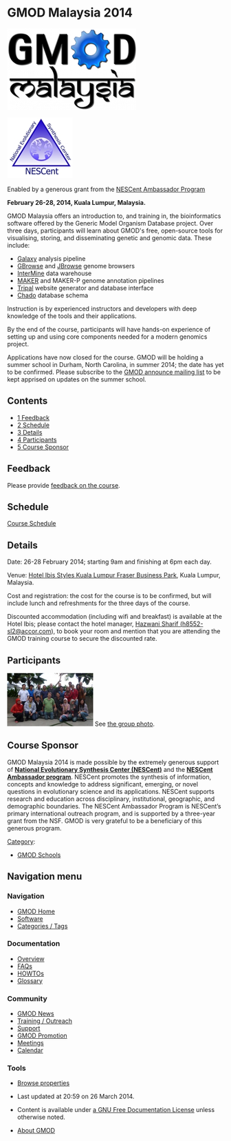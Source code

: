 



<span id="top"></span>




# <span dir="auto">GMOD Malaysia 2014</span>











<a href="File:GMOD-malaysia.png" class="image"><img
src="https://raw.githubusercontent.com/GMOD/gmod.github.io/main/mediawiki/images/thumb/a/a3/GMOD-malaysia.png/300px-GMOD-malaysia.png"
srcset="https://raw.githubusercontent.com/GMOD/gmod.github.io/main/mediawiki/images/thumb/a/a3/GMOD-malaysia.png/450px-GMOD-malaysia.png 1.5x, https://raw.githubusercontent.com/GMOD/gmod.github.io/main/mediawiki/images/thumb/a/a3/GMOD-malaysia.png/600px-GMOD-malaysia.png 2x"
width="300" height="190" alt="GMOD-malaysia.png" /></a>




<a href="http://nescent.org" rel="nofollow" title="NESCent"><img
src="https://raw.githubusercontent.com/GMOD/gmod.github.io/main/mediawiki/images/3/3a/NESCentLogo152.jpg" width="152"
height="141" alt="NESCent" /></a>


Enabled by a generous grant from the
<a href="http://ambassadors.nescent.org/" class="external text"
rel="nofollow">NESCent Ambassador Program</a>


**February 26-28, 2014, Kuala Lumpur, Malaysia.**

GMOD Malaysia offers an introduction to, and training in, the
bioinformatics software offered by the Generic Model Organism Database
project. Over three days, participants will learn about GMOD's free,
open-source tools for visualising, storing, and disseminating genetic
and genomic data. These include:

- [Galaxy](Galaxy.1 "Galaxy") analysis pipeline
- [GBrowse](GBrowse.1 "GBrowse") and [JBrowse](JBrowse.1 "JBrowse")
  genome browsers
- [InterMine](InterMine "InterMine") data warehouse
- [MAKER](MAKER.1 "MAKER") and MAKER-P genome annotation pipelines
- [Tripal](Tripal.1 "Tripal") website generator and database interface
- <a href="Chado" class="mw-redirect" title="Chado">Chado</a> database
  schema

Instruction is by experienced instructors and developers with deep
knowledge of the tools and their applications.

By the end of the course, participants will have hands-on experience of
setting up and using core components needed for a modern genomics
project.

Applications have now closed for the course. GMOD will be holding a
summer school in Durham, North Carolina, in summer 2014; the date has
yet to be confirmed. Please subscribe to the
<a href="https://lists.sourceforge.net/lists/listinfo/gmod-announce"
class="external text" rel="nofollow">GMOD announce mailing list</a> to
be kept apprised on updates on the summer school.


## Contents



- [<span class="tocnumber">1</span>
  <span class="toctext">Feedback</span>](#Feedback)
- [<span class="tocnumber">2</span>
  <span class="toctext">Schedule</span>](#Schedule)
- [<span class="tocnumber">3</span>
  <span class="toctext">Details</span>](#Details)
- [<span class="tocnumber">4</span>
  <span class="toctext">Participants</span>](#Participants)
- [<span class="tocnumber">5</span> <span class="toctext">Course
  Sponsor</span>](#Course_Sponsor)



## <span id="Feedback" class="mw-headline">Feedback</span>

Please provide <a
href="https://docs.google.com/forms/d/1BB1PUjlEH7NGcUVIWbDC2FBfu1DGMBILARzVNJdzw_4/viewform"
class="external text" rel="nofollow">feedback on the course</a>.

## <span id="Schedule" class="mw-headline">Schedule</span>

[Course
Schedule](GMOD_Malaysia_2014/Schedule "GMOD Malaysia 2014/Schedule")

## <span id="Details" class="mw-headline">Details</span>

Date: 26-28 February 2014; starting 9am and finishing at 6pm each day.

Venue: <a
href="http://www.ibis.com/gb/hotel-8552-ibis-styles-kuala-lumpur-fraser-business-park/index.shtml"
class="external text" rel="nofollow">Hotel Ibis Styles Kuala Lumpur
Fraser Business Park</a>, Kuala Lumpur, Malaysia.

Cost and registration: the cost for the course is to be confirmed, but
will include lunch and refreshments for the three days of the course.

Discounted accommodation (including wifi and breakfast) is available at
the Hotel Ibis; please contact the hotel manager,
<a href="mailto:h8552-sl2@accor.com" class="external text"
rel="nofollow">Hazwani Sharif (h8552-sl2@accor.com)</a>, to book your
room and mention that you are attending the GMOD training course to
secure the discounted rate.

  

## <span id="Participants" class="mw-headline">Participants</span>

<a href="File:GMODMalaysia2014GroupPhoto.jpg" class="image"><img
src="https://raw.githubusercontent.com/GMOD/gmod.github.io/main/mediawiki/images/thumb/7/74/GMODMalaysia2014GroupPhoto.jpg/200px-GMODMalaysia2014GroupPhoto.jpg"
srcset="https://raw.githubusercontent.com/GMOD/gmod.github.io/main/mediawiki/images/thumb/7/74/GMODMalaysia2014GroupPhoto.jpg/300px-GMODMalaysia2014GroupPhoto.jpg 1.5x, https://raw.githubusercontent.com/GMOD/gmod.github.io/main/mediawiki/images/thumb/7/74/GMODMalaysia2014GroupPhoto.jpg/400px-GMODMalaysia2014GroupPhoto.jpg 2x"
width="200" height="123" alt="GMODMalaysia2014GroupPhoto.jpg" /></a> See
<a href="https://raw.githubusercontent.com/GMOD/gmod.github.io/main/mediawiki/images/7/74/GMODMalaysia2014GroupPhoto.jpg"
class="internal" title="GMODMalaysia2014GroupPhoto.jpg">the group
photo</a>.

## <span id="Course_Sponsor" class="mw-headline">Course Sponsor</span>

GMOD Malaysia 2014 is made possible by the extremely generous support of
**<a href="http://nescent.org" class="external text"
rel="nofollow">National Evolutionary Synthesis Center (NESCent)</a>**
and the
**<a href="http://ambassadors.nescent.org/" class="external text"
rel="nofollow">NESCent Ambassador program</a>**. NESCent promotes the
synthesis of information, concepts and knowledge to address significant,
emerging, or novel questions in evolutionary science and its
applications. NESCent supports research and education across
disciplinary, institutional, geographic, and demographic boundaries. The
NESCent Ambassador Program is NESCent’s primary international outreach
program, and is supported by a three-year grant from the NSF. GMOD is
very grateful to be a beneficiary of this generous program.




[Category](Special%3ACategories "Special%3ACategories"):

- [GMOD Schools](Category%3AGMOD_Schools "Category%3AGMOD Schools")






## Navigation menu






### 



<a href="Main_Page"
style="background-image: url(../images/GMOD-cogs.png);"
title="Visit the main page"></a>


### Navigation



- <span id="n-GMOD-Home">[GMOD Home](Main_Page)</span>
- <span id="n-Software">[Software](GMOD_Components)</span>
- <span id="n-Categories-.2F-Tags">[Categories /
  Tags](Categories)</span>




### Documentation



- <span id="n-Overview">[Overview](Overview)</span>
- <span id="n-FAQs">[FAQs](Category%3AFAQ)</span>
- <span id="n-HOWTOs">[HOWTOs](Category%3AHOWTO)</span>
- <span id="n-Glossary">[Glossary](Glossary)</span>




### Community



- <span id="n-GMOD-News">[GMOD News](GMOD_News)</span>
- <span id="n-Training-.2F-Outreach">[Training /
  Outreach](Training_and_Outreach)</span>
- <span id="n-Support">[Support](Support)</span>
- <span id="n-GMOD-Promotion">[GMOD Promotion](GMOD_Promotion)</span>
- <span id="n-Meetings">[Meetings](Meetings)</span>
- <span id="n-Calendar">[Calendar](Calendar)</span>




### Tools

- <span id="t-smwbrowselink"><a href="Special%3ABrowse/GMOD_Malaysia_2014" rel="smw-browse">Browse
  properties</a></span>



- <span id="footer-info-lastmod">Last updated at 20:59 on 26 March
  2014.</span>
<!-- - <span id="footer-info-viewcount">118,791 page views.</span> -->
- <span id="footer-info-copyright">Content is available under
  <a href="http://www.gnu.org/licenses/fdl-1.3.html" class="external"
  rel="nofollow">a GNU Free Documentation License</a> unless otherwise
  noted.</span>

<!-- -->

- <span id="footer-places-about">[About
  GMOD](GMOD%3AAbout "GMOD%3AAbout")</span>

<!-- -->




